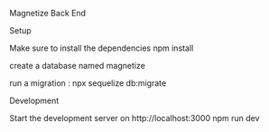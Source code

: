 Magnetize Back End

Setup

Make sure to install the dependencies
    npm install

create a database named magnetize

run a migration :
    npx sequelize db:migrate

Development

Start the development server on http://localhost:3000
    npm run dev